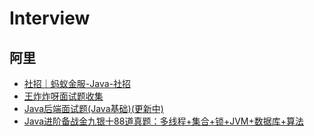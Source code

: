 # Interview



## 阿里

- [社招｜蚂蚁金服-Java-社招](https://zhuanlan.zhihu.com/p/78480883)
- [王炸炸呀面试题收集](https://juejin.im/user/5ce8bb4b6fb9a07ebd48b1ac/posts)
- [Java后端面试题(Java基础)(更新中)](https://blog.csdn.net/qq_21822741/article/details/84501615)
- [Java进阶备战金九银十88道真题：多线程+集合+锁+JVM+数据库+算法](https://zhuanlan.zhihu.com/p/79304330)